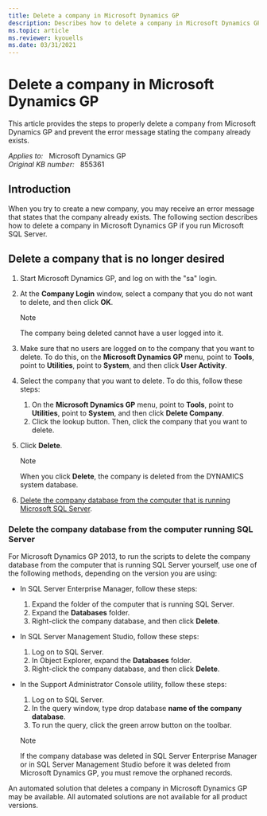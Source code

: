 ```yaml
---
title: Delete a company in Microsoft Dynamics GP
description: Describes how to delete a company in Microsoft Dynamics GP if you also run Microsoft SQL Server. The procedure requires that you delete the company both from the DYNAMICS database and from the computer that is running SQL Server.
ms.topic: article
ms.reviewer: kyouells
ms.date: 03/31/2021
---
```

# Delete a company in Microsoft Dynamics GP

This article provides the steps to properly delete a company from Microsoft Dynamics GP and prevent the error message stating the company already exists.

_Applies to:_ &nbsp; Microsoft Dynamics GP  
_Original KB number:_ &nbsp; 855361

## Introduction

When you try to create a new company, you may receive an error message that states that the company already exists. The following section describes how to delete a company in Microsoft Dynamics GP if you run Microsoft SQL Server.

## Delete a company that is no longer desired

1. Start Microsoft Dynamics GP, and log on with the "sa" login.

2. At the **Company Login** window, select a company that you do not want to delete, and then click **OK**.

    > [!NOTE]
    > The company being deleted cannot have a user logged into it.

3. Make sure that no users are logged on to the company that you want to delete. To do this, on the **Microsoft Dynamics GP** menu, point to **Tools**, point to **Utilities**, point to **System**, and then click **User Activity**.

4. Select the company that you want to delete. To do this, follow these steps:
    1. On the **Microsoft Dynamics GP** menu, point to **Tools**, point to **Utilities**, point to **System**, and then click **Delete Company**.
    2. Click the lookup button. Then, click the company that you want to delete.

5. Click **Delete**.

    > [!NOTE]
    > When you click **Delete**, the company is deleted from the DYNAMICS system database.

6. [Delete the company database from the computer that is running Microsoft SQL Server](#delete-the-company-database-from-the-computer-running-sql-server).

### Delete the company database from the computer running SQL Server

For Microsoft Dynamics GP 2013, to run the scripts to delete the company database from the computer that is running SQL Server yourself, use one of the following methods, depending on the version you are using:

- In SQL Server Enterprise Manager, follow these steps:
    1. Expand the folder of the computer that is running SQL Server.
    2. Expand the **Databases** folder.
    3. Right-click the company database, and then click **Delete**.

- In SQL Server Management Studio, follow these steps:
    1. Log on to SQL Server.
    2. In Object Explorer, expand the **Databases** folder.
    3. Right-click the company database, and then click **Delete**.

- In the Support Administrator Console utility, follow these steps:

    1. Log on to SQL Server.
    2. In the query window, type drop database **name of the company database**.
    3. To run the query, click the green arrow button on the toolbar.

    > [!NOTE]
    > If the company database was deleted in SQL Server Enterprise Manager or in SQL Server Management Studio before it was deleted from Microsoft Dynamics GP, you must remove the orphaned records.

An automated solution that deletes a company in Microsoft Dynamics GP may be available. All automated solutions are not available for all product versions.
